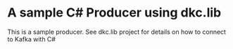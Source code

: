 # A sample C# Producer using dkc.lib
This is a sample producer. See dkc.lib project for details on how to connect to Kafka with C#